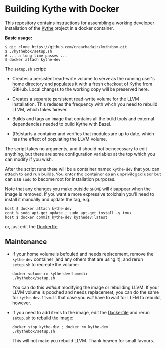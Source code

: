 # Building Kythe with Docker

This repository contains instructions for assembling a working developer
installation of the [Kythe](https://kythe.io/) project in a docker container.

**Basic usage:**

```shell
$ git clone https://github.com/creachadair/kythebox.git
$ ./kythebox/setup.sh
# ... a long time passes ...
$ docker attach kythe-dev
```

The `setup.sh` script:

-  Creates a persistent read-write volume to serve as the running user's home
   directory and populates it with a fresh checkout of Kythe from GitHub.
   Local changes to the working copy will be preserved here.

-  Creates a separate persistent read-write volume for the LLVM installation.
   This reduces the frequency with which you need to rebuild LLVM, which takes
   forever.

-  Builds and tags an image that contains all the build tools and external
   dependencies needed to build Kythe with Bazel.

-  (Re)starts a container and verifies that modules are up to date, which has
   the effect of populating the LLVM volume.

The script takes no arguments, and it should not be necessary to edit anything,
but there are some configuration variables at the top which you can modify if
you wish.

After the script runs there will be a container named `kythe-dev` that you can
attach to and run builds. You enter the container as an unprivileged user but
can use `sudo` to become root for installation purposes.

Note that any changes you make outside `$HOME` will disappear when the image is
removed. If you want a more expressive toolchain you'll need to install it
manually and update the tag, e.g.

```shell
host $ docker attach kythe-dev
cont % sudo apt-get update ; sudo apt-get install -y tmux
host $ docker commit kythe-dev kythedev:latest
```

or, just edit the [Dockerfile](image/Dockerfile).

## Maintenance

 -  If your home volume is befouled and needs replacement, remove the
    `kythe-dev` container (and any others that are using it), and rerun
    `setup.sh` to recreate the volume:

    ```shell
    docker volume rm kythe-dev-homedir
    ./kythebox/setup.sh
    ```

    You can do this _without_ modifying the image or rebuilding LLVM.  If your
	LLVM volume is pooched and needs replacement, you can do the same for
	`kythe-dev-llvm`.  In that case you _will_ have to wait for LLFM to
	rebuild, however.

 -  If you need to add items to the image, edit the
	[Dockerfile](image/Dockerfile) and rerun `setup.sh` to rebuild the image:

    ```shell
    docker stop kythe-dev ; docker rm kythe-dev
    ./kythebox/setup.sh
    ```

    This will not make you rebuild LLVM.  Thank heaven for small favours.
